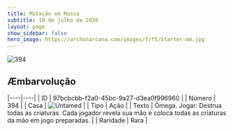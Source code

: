 ```yaml
---
title: Mutação em Massa
subtitle: 10 de julho de 2020
layout: page
show_sidebar: false
hero_image: https://archonarcana.com/images/f/f5/Starter-mm.jpg
---
```


![394](https://cdn.keyforgegame.com/media/card_front/pt/479_394_85J25GC24WC2_pt.png)

## Æmbarvolução

|----|----|
| ID | 97bcbcbb-f2a0-45bc-9a27-d3ea0f996960 |
| Número | 394 |
| Casa | ![Untamed](https://archonarcana.com/images/thumb/b/bd/Untamed.png/22px-Untamed.png "Indomados") |
| Tipo | Ação |
| Texto | Ômega.  Jogar: Destrua todas as criaturas. Cada jogador revela sua mão e coloca todas as criaturas da mão em jogo preparadas. |
| Raridade | Rara |
